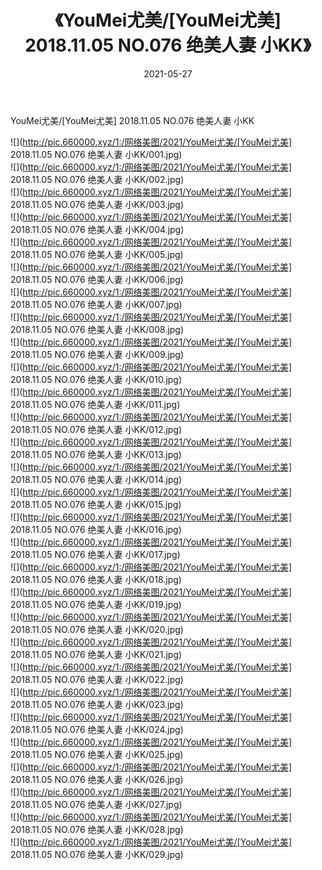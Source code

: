 ﻿---
layout: post
title:  《YouMei尤美/[YouMei尤美] 2018.11.05 NO.076 绝美人妻 小KK》
date:   2021-05-27
img: http://pic.660000.xyz/1:/网络美图/2021/YouMei尤美/[YouMei尤美] 2018.11.05 NO.076 绝美人妻 小KK/000.jpg
categories: [美女, 清纯, 唯美]
---

YouMei尤美/[YouMei尤美] 2018.11.05 NO.076 绝美人妻 小KK

 ![](http://pic.660000.xyz/1:/网络美图/2021/YouMei尤美/[YouMei尤美] 2018.11.05 NO.076 绝美人妻 小KK/001.jpg) <br>![](http://pic.660000.xyz/1:/网络美图/2021/YouMei尤美/[YouMei尤美] 2018.11.05 NO.076 绝美人妻 小KK/002.jpg) <br>![](http://pic.660000.xyz/1:/网络美图/2021/YouMei尤美/[YouMei尤美] 2018.11.05 NO.076 绝美人妻 小KK/003.jpg) <br>![](http://pic.660000.xyz/1:/网络美图/2021/YouMei尤美/[YouMei尤美] 2018.11.05 NO.076 绝美人妻 小KK/004.jpg) <br>![](http://pic.660000.xyz/1:/网络美图/2021/YouMei尤美/[YouMei尤美] 2018.11.05 NO.076 绝美人妻 小KK/005.jpg) <br>![](http://pic.660000.xyz/1:/网络美图/2021/YouMei尤美/[YouMei尤美] 2018.11.05 NO.076 绝美人妻 小KK/006.jpg) <br>![](http://pic.660000.xyz/1:/网络美图/2021/YouMei尤美/[YouMei尤美] 2018.11.05 NO.076 绝美人妻 小KK/007.jpg) <br>![](http://pic.660000.xyz/1:/网络美图/2021/YouMei尤美/[YouMei尤美] 2018.11.05 NO.076 绝美人妻 小KK/008.jpg) <br>![](http://pic.660000.xyz/1:/网络美图/2021/YouMei尤美/[YouMei尤美] 2018.11.05 NO.076 绝美人妻 小KK/009.jpg) <br>![](http://pic.660000.xyz/1:/网络美图/2021/YouMei尤美/[YouMei尤美] 2018.11.05 NO.076 绝美人妻 小KK/010.jpg) <br>![](http://pic.660000.xyz/1:/网络美图/2021/YouMei尤美/[YouMei尤美] 2018.11.05 NO.076 绝美人妻 小KK/011.jpg) <br>![](http://pic.660000.xyz/1:/网络美图/2021/YouMei尤美/[YouMei尤美] 2018.11.05 NO.076 绝美人妻 小KK/012.jpg) <br>![](http://pic.660000.xyz/1:/网络美图/2021/YouMei尤美/[YouMei尤美] 2018.11.05 NO.076 绝美人妻 小KK/013.jpg) <br>![](http://pic.660000.xyz/1:/网络美图/2021/YouMei尤美/[YouMei尤美] 2018.11.05 NO.076 绝美人妻 小KK/014.jpg) <br>![](http://pic.660000.xyz/1:/网络美图/2021/YouMei尤美/[YouMei尤美] 2018.11.05 NO.076 绝美人妻 小KK/015.jpg) <br>![](http://pic.660000.xyz/1:/网络美图/2021/YouMei尤美/[YouMei尤美] 2018.11.05 NO.076 绝美人妻 小KK/016.jpg) <br>![](http://pic.660000.xyz/1:/网络美图/2021/YouMei尤美/[YouMei尤美] 2018.11.05 NO.076 绝美人妻 小KK/017.jpg) <br>![](http://pic.660000.xyz/1:/网络美图/2021/YouMei尤美/[YouMei尤美] 2018.11.05 NO.076 绝美人妻 小KK/018.jpg) <br>![](http://pic.660000.xyz/1:/网络美图/2021/YouMei尤美/[YouMei尤美] 2018.11.05 NO.076 绝美人妻 小KK/019.jpg) <br>![](http://pic.660000.xyz/1:/网络美图/2021/YouMei尤美/[YouMei尤美] 2018.11.05 NO.076 绝美人妻 小KK/020.jpg) <br>![](http://pic.660000.xyz/1:/网络美图/2021/YouMei尤美/[YouMei尤美] 2018.11.05 NO.076 绝美人妻 小KK/021.jpg) <br>![](http://pic.660000.xyz/1:/网络美图/2021/YouMei尤美/[YouMei尤美] 2018.11.05 NO.076 绝美人妻 小KK/022.jpg) <br>![](http://pic.660000.xyz/1:/网络美图/2021/YouMei尤美/[YouMei尤美] 2018.11.05 NO.076 绝美人妻 小KK/023.jpg) <br>![](http://pic.660000.xyz/1:/网络美图/2021/YouMei尤美/[YouMei尤美] 2018.11.05 NO.076 绝美人妻 小KK/024.jpg) <br>![](http://pic.660000.xyz/1:/网络美图/2021/YouMei尤美/[YouMei尤美] 2018.11.05 NO.076 绝美人妻 小KK/025.jpg) <br>![](http://pic.660000.xyz/1:/网络美图/2021/YouMei尤美/[YouMei尤美] 2018.11.05 NO.076 绝美人妻 小KK/026.jpg) <br>![](http://pic.660000.xyz/1:/网络美图/2021/YouMei尤美/[YouMei尤美] 2018.11.05 NO.076 绝美人妻 小KK/027.jpg) <br>![](http://pic.660000.xyz/1:/网络美图/2021/YouMei尤美/[YouMei尤美] 2018.11.05 NO.076 绝美人妻 小KK/028.jpg) <br>![](http://pic.660000.xyz/1:/网络美图/2021/YouMei尤美/[YouMei尤美] 2018.11.05 NO.076 绝美人妻 小KK/029.jpg) <br>